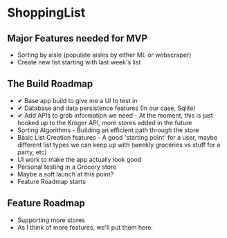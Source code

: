 # ShoppingList


## Major Features needed for MVP
- Sorting by aisle (populate aisles by either ML or webscraper)
- Create new list starting with last week's list

## The Build Roadmap
- ✔ Base app build to give me a UI to test in 
- ✔ Database and data persistence features (In our case, Sqlite)
- ✔ Add APIs to grab information we need - At the moment, this is just hooked up to the Kroger API, more stores added in the future
- Sorting Algorithms - Building an efficient path through the store
- Basic List Creation features - A good 'starting point' for a user, maybe different list types we can keep up with (weekly groceries vs stuff for a party, etc)
- UI work to make the app actually look good
- Personal testing in a Grocery store 
- Maybe a soft launch at this point?
- Feature Roadmap starts

## Feature Roadmap
- Supporting more stores
- As I think of more features, we'll put them here.
